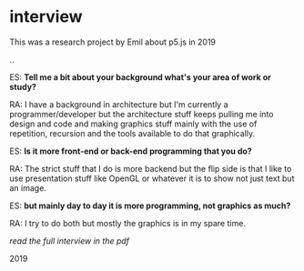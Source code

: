 # interview

This was a research project by Emil about p5.js in 2019

..

ES: **Tell me a bit about your background what's your area of work or study?**

RA: I have a background in architecture but I'm currently a
programmer/developer but the architecture stuff keeps pulling
me into design and code and making graphics stuff mainly with
the use of repetition, recursion and the tools available to do that
graphically.

ES: **Is it more front-end or back-end programming that you do?**

RA: The strict stuff that I do is more backend but the flip side is that I
like to use presentation stuff like OpenGL or whatever it is to
show not just text but an image.

ES: **but mainly day to day it is more programming, not graphics as much?**

RA: I try to do both but mostly the graphics is in my spare time.

*read the full interview in the pdf*

2019 
